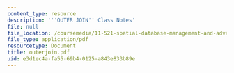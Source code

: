 ```yaml
---
content_type: resource
description: '''OUTER JOIN'' Class Notes'
file: null
file_location: /coursemedia/11-521-spatial-database-management-and-advanced-geographic-information-systems-spring-2003/e3d1ec4afa5569b40125a843e833b89e_outerjoin.pdf
file_type: application/pdf
resourcetype: Document
title: outerjoin.pdf
uid: e3d1ec4a-fa55-69b4-0125-a843e833b89e
---
```

